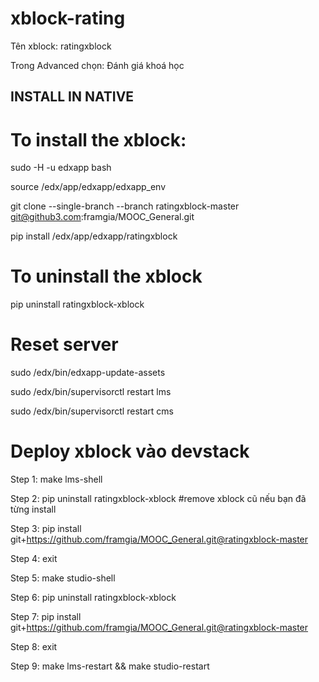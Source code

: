 # xblock-rating

Tên xblock: ratingxblock

Trong Advanced chọn: Đánh giá khoá học

## INSTALL IN NATIVE

# To install the xblock:

sudo -H -u edxapp bash

source /edx/app/edxapp/edxapp_env

git clone --single-branch --branch ratingxblock-master git@github3.com:framgia/MOOC_General.git

pip install /edx/app/edxapp/ratingxblock

# To uninstall the xblock

pip uninstall ratingxblock-xblock

# Reset server 

sudo /edx/bin/edxapp-update-assets

sudo /edx/bin/supervisorctl restart lms

sudo /edx/bin/supervisorctl restart cms


# Deploy xblock vào devstack

Step 1: make lms-shell

Step 2: pip uninstall ratingxblock-xblock #remove xblock cũ nếu bạn đã từng install

Step 3: pip install git+https://github.com/framgia/MOOC_General.git@ratingxblock-master

Step 4: exit

Step 5: make studio-shell

Step 6: pip uninstall ratingxblock-xblock

Step 7: pip install git+https://github.com/framgia/MOOC_General.git@ratingxblock-master

Step 8: exit

Step 9: make lms-restart && make studio-restart





